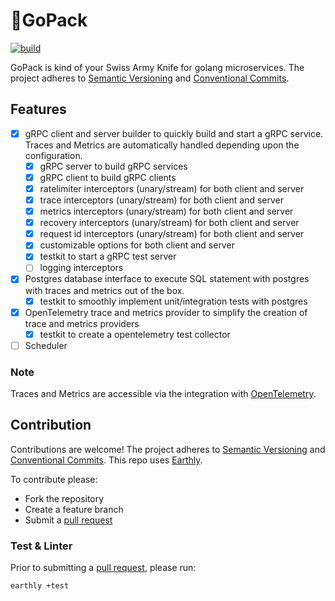 # 🎒GoPack

[![build](https://img.shields.io/github/actions/workflow/status/Tochemey/gopack/build.yml?branch=main)](https://github.com/Tochemey/gopack/actions/workflows/build.yml)

GoPack is kind of your Swiss Army Knife for golang microservices.
The project adheres to [Semantic Versioning](https://semver.org) and [Conventional Commits](https://www.conventionalcommits.org/en/v1.0.0/).

## Features
- [x] gRPC client and server builder to quickly build and start a gRPC service. Traces and Metrics are automatically handled depending upon the configuration.
    - [x] gRPC server to build gRPC services
    - [x] gRPC client to build gRPC clients
    - [x] ratelimiter interceptors (unary/stream) for both client and server
    - [x] trace interceptors (unary/stream) for both client and server
    - [x] metrics interceptors (unary/stream) for both client and server
    - [x] recovery interceptors (unary/stream) for both client and server
    - [x] request id interceptors (unary/stream) for both client and server
    - [x] customizable options for both client and server
    - [x] testkit to start a gRPC test server
    - [ ] logging interceptors
-[x] Postgres database interface to execute SQL statement with postgres with traces and metrics out of the box.
    - [x] testkit to smoothly implement unit/integration tests with postgres
- [x] OpenTelemetry trace and metrics provider to simplify the creation of trace and metrics providers
    - [x] testkit to create a opentelemetry test collector 
- [ ] Scheduler

### Note
Traces and Metrics are accessible via the integration with [OpenTelemetry](https://github.com/open-telemetry/opentelemetry-go).

## Contribution
Contributions are welcome!
The project adheres to [Semantic Versioning](https://semver.org) and [Conventional Commits](https://www.conventionalcommits.org/en/v1.0.0/).
This repo uses [Earthly](https://earthly.dev/get-earthly).

To contribute please:
- Fork the repository
- Create a feature branch
- Submit a [pull request](https://help.github.com/articles/using-pull-requests)

### Test & Linter
Prior to submitting a [pull request](https://help.github.com/articles/using-pull-requests), please run:
```bash
earthly +test

